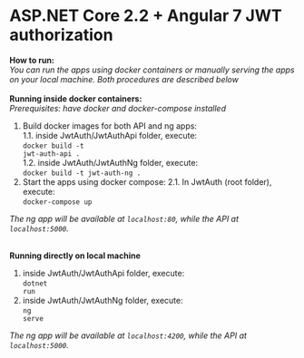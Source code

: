 # ASP.NET Core 2.2 + Angular 7 JWT authorization

<b>How to run:</b><br>
<i>You can run the apps using docker containers or manually serving the apps on your local machine. Both procedures are described below</i><br>
<br>
<b>Running inside docker containers:</b><br>
<i>Prerequisites: have docker and docker-compose installed</i>
1. Build docker images for both API and ng apps:<br>
  1.1. inside JwtAuth/JwtAuthApi folder, execute: 
  <br><code>docker build -t jwt-auth-api .</code><br>
  1.2. inside JwtAuth/JwtAuthNg folder, execute: 
  <br><code>docker build -t jwt-auth-ng .</code><br>
2. Start the apps using docker compose:
  2.1. In JwtAuth (root folder), execute: 
  <br><code>docker-compose up</code><br>

<i>The ng app will be available at <code>localhost:80</code>, while the API at <code>localhost:5000</code>.</i>
<br><br>

<b>Running directly on local machine</b><br>
1. inside JwtAuth/JwtAuthApi folder, execute: 
  <br><code>dotnet run</code><br>
2. inside JwtAuth/JwtAuthNg folder, execute: 
  <br><code>ng serve</code><br>
  
  <i>The ng app will be available at <code>localhost:4200</code>, while the API at <code>localhost:5000</code>.</i>
